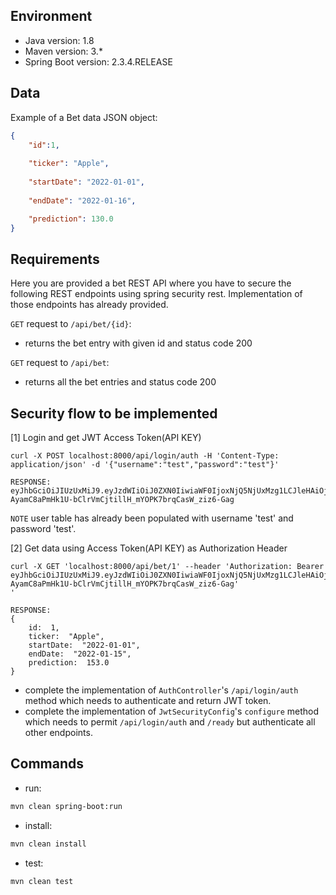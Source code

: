 ## Environment
- Java version: 1.8
- Maven version: 3.*
- Spring Boot version: 2.3.4.RELEASE

## Data
Example of a Bet data JSON object:
```json
{
    "id":1,
    
    "ticker": "Apple",
    
    "startDate": "2022-01-01",
    
    "endDate": "2022-01-16",

    "prediction": 130.0
}
```

## Requirements
Here you are provided a bet REST API where you have to secure the following REST endpoints using spring security rest. Implementation of those endpoints has already provided.

`GET` request to `/api/bet/{id}`:
* returns the bet entry with given id and status code 200

`GET` request to `/api/bet`:
* returns all the bet entries and status code 200

## Security flow to be implemented

[1] Login and get JWT Access Token(API KEY)

```
curl -X POST localhost:8000/api/login/auth -H 'Content-Type: application/json' -d '{"username":"test","password":"test"}'

RESPONSE:
eyJhbGciOiJIUzUxMiJ9.eyJzdWIiOiJ0ZXN0IiwiaWF0IjoxNjQ5NjUxMzg1LCJleHAiOjE2NDk3Mzc3ODV9.2HzB39kW2wVseYoLyo5kBDaEVHItAF0zFWK-AyamC8aPmHk1U-bClrVmCjtillH_mYOPK7brqCasW_ziz6-Gag
```

`NOTE`
user table has already been populated with username 'test' and password 'test'.

[2] Get data using Access Token(API KEY) as Authorization Header

```
curl -X GET 'localhost:8000/api/bet/1' --header 'Authorization: Bearer eyJhbGciOiJIUzUxMiJ9.eyJzdWIiOiJ0ZXN0IiwiaWF0IjoxNjQ5NjUxMzg1LCJleHAiOjE2NDk3Mzc3ODV9.2HzB39kW2wVseYoLyo5kBDaEVHItAF0zFWK-AyamC8aPmHk1U-bClrVmCjtillH_mYOPK7brqCasW_ziz6-Gag'
'

RESPONSE:
{
    id:  1,
    ticker:  "Apple",
    startDate:  "2022-01-01",
    endDate:  "2022-01-15",
    prediction:  153.0
}
```
- complete the implementation of `AuthController`'s `/api/login/auth` method which needs to authenticate and return JWT token.
- complete the implementation of `JwtSecurityConfig`'s `configure` method which needs to permit `/api/login/auth` and `/ready` but authenticate all other endpoints.

## Commands
- run: 
```bash
mvn clean spring-boot:run
```
- install: 
```bash
mvn clean install
```
- test: 
```bash
mvn clean test
```